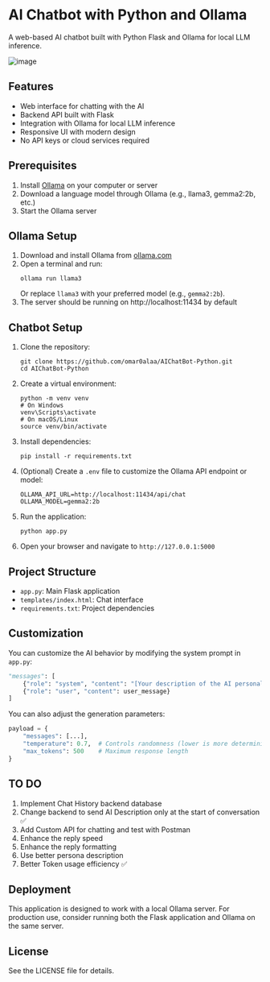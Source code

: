 # AI Chatbot with Python and Ollama

A web-based AI chatbot built with Python Flask and Ollama for local LLM inference.

![image](https://github.com/user-attachments/assets/7d2b274e-5deb-4485-a039-927d001c111d)

## Features

- Web interface for chatting with the AI
- Backend API built with Flask
- Integration with Ollama for local LLM inference
- Responsive UI with modern design
- No API keys or cloud services required

## Prerequisites

1. Install [Ollama](https://ollama.com/) on your computer or server
2. Download a language model through Ollama (e.g., llama3, gemma2:2b, etc.)
3. Start the Ollama server

## Ollama Setup

1. Download and install Ollama from [ollama.com](https://ollama.com/)
2. Open a terminal and run:
   ```
   ollama run llama3
   ```
   Or replace `llama3` with your preferred model (e.g., `gemma2:2b`).
3. The server should be running on http://localhost:11434 by default

## Chatbot Setup

1. Clone the repository:
   ```
   git clone https://github.com/omar0alaa/AIChatBot-Python.git
   cd AIChatBot-Python
   ```

2. Create a virtual environment:
   ```
   python -m venv venv
   # On Windows
   venv\Scripts\activate
   # On macOS/Linux
   source venv/bin/activate
   ```

3. Install dependencies:
   ```
   pip install -r requirements.txt
   ```

4. (Optional) Create a `.env` file to customize the Ollama API endpoint or model:
   ```
   OLLAMA_API_URL=http://localhost:11434/api/chat
   OLLAMA_MODEL=gemma2:2b
   ```

5. Run the application:
   ```
   python app.py
   ```

6. Open your browser and navigate to `http://127.0.0.1:5000`

## Project Structure

- `app.py`: Main Flask application
- `templates/index.html`: Chat interface
- `requirements.txt`: Project dependencies

## Customization

You can customize the AI behavior by modifying the system prompt in `app.py`:

```python
"messages": [
    {"role": "system", "content": "[Your description of the AI personality.]"},
    {"role": "user", "content": user_message}
]
```

You can also adjust the generation parameters:

```python
payload = {
    "messages": [...],
    "temperature": 0.7,  # Controls randomness (lower is more deterministic)
    "max_tokens": 500    # Maximum response length
}
```
## TO DO 
1. Implement Chat History backend database
2. Change backend to send AI Description only at the start of conversation ✅
3. Add Custom API for chatting and test with Postman
4. Enhance the reply speed 
5. Enhance the reply formatting 
6. Use better persona description
7. Better Token usage efficiency ✅

## Deployment

This application is designed to work with a local Ollama server. For production use, consider running both the Flask application and Ollama on the same server.

## License

See the LICENSE file for details.
